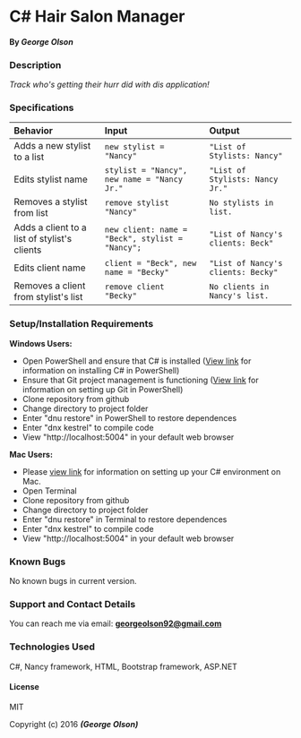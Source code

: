 # C&#35; Hair Salon Manager
#### By _George Olson_

### Description
_Track who's getting their hurr did with dis application!_

### Specifications
| Behavior | Input | Output |
|:---  | :---  | :----  |
|Adds a new stylist to a list| `new stylist = "Nancy"`| `"List of Stylists: Nancy"`|
|Edits stylist name| `stylist = "Nancy", new name = "Nancy Jr."`| `"List of Stylists: Nancy Jr."`|
|Removes a stylist from list| `remove stylist "Nancy"`| `No stylists in list.`|
|Adds a client to a list of stylist's clients| `new client: name = "Beck", stylist = "Nancy";`| `"List of Nancy's clients: Beck"`|
|Edits client name| `client = "Beck", new name = "Becky"`| `"List of Nancy's clients: Becky"`|
|Removes a client from stylist's list| `remove client "Becky"`| `No clients in Nancy's list.`|


### Setup/Installation Requirements

**Windows Users:**
* Open PowerShell and ensure that C&#35; is installed (<a href="https://www.learnhowtoprogram.com/c/getting-started-with-c/installing-c">View link</a> for information on installing C&#35; in PowerShell)
* Ensure that Git project management is functioning (<a href="https://www.learnhowtoprogram.com/c/getting-started-with-c/git-project-setup-for-windows">View link</a> for information on setting up Git in PowerShell)
* Clone repository from github
* Change directory to project folder
* Enter "dnu restore" in PowerShell to restore dependences
* Enter "dnx kestrel" to compile code
* View "http://localhost:5004" in your default web browser

**Mac Users:**
* Please <a href="https://www.learnhowtoprogram.com/c/getting-started-with-c/installing-c">view link</a> for information on setting up your C&#35; environment on Mac.
* Open Terminal
* Clone repository from github
* Change directory to project folder
* Enter "dnu restore" in Terminal to restore dependences
* Enter "dnx kestrel" to compile code
* View "http://localhost:5004" in your default web browser

### Known Bugs
No known bugs in current version.

### Support and Contact Details
You can reach me via email: **georgeolson92@gmail.com**

### Technologies Used
C&#35;, Nancy framework, HTML, Bootstrap framework, ASP.NET

#### License
MIT

Copyright (c) 2016 **_(George Olson)_**
